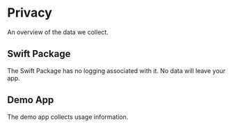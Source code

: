 # Privacy

An overview of the data we collect.

## Swift Package

The Swift Package has no logging associated with it. No data will leave your app.

## Demo App

The demo app collects usage information.
